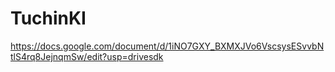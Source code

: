 # TuchinKI
https://docs.google.com/document/d/1iNO7GXY_BXMXJVo6VscsysESvvbNtlS4rq8JejnqmSw/edit?usp=drivesdk
